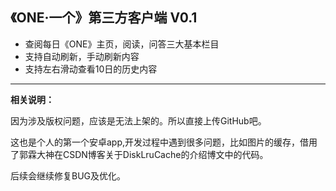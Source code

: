 **《ONE·一个》第三方客户端 V0.1**
------------------

 - 查阅每日《ONE》主页，阅读，问答三大基本栏目
 - 支持自动刷新，手动刷新内容
 - 支持左右滑动查看10日的历史内容


----------


**相关说明：**

因为涉及版权问题，应该是无法上架的。所以直接上传GitHub吧。

这也是个人的第一个安卓app,开发过程中遇到很多问题，比如图片的缓存，借用了郭霖大神在CSDN博客关于DiskLruCache的介绍博文中的代码。

后续会继续修复BUG及优化。